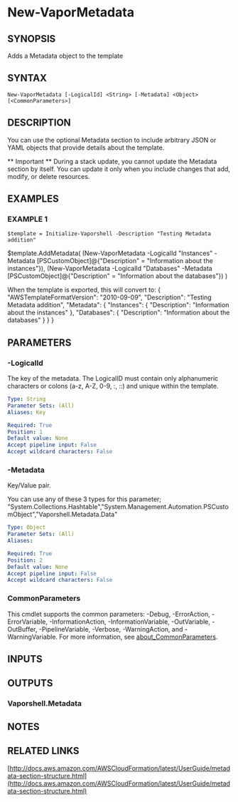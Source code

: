 # New-VaporMetadata

## SYNOPSIS
Adds a Metadata object to the template

## SYNTAX

```
New-VaporMetadata [-LogicalId] <String> [-Metadata] <Object> [<CommonParameters>]
```

## DESCRIPTION
You can use the optional Metadata section to include arbitrary JSON or YAML objects that provide details about the template.

** Important **
    During a stack update, you cannot update the Metadata section by itself.
You can update it only when you include changes that add, modify, or delete resources.

## EXAMPLES

### EXAMPLE 1
```
$template = Initialize-Vaporshell -Description "Testing Metadata addition"
```

$template.AddMetadata(
    (New-VaporMetadata -LogicalId "Instances" -Metadata \[PSCustomObject\]@{"Description" = "Information about the instances"}),
    (New-VaporMetadata -LogicalId "Databases" -Metadata \[PSCustomObject\]@{"Description" = "Information about the databases"})
)

When the template is exported, this will convert to:
    {
        "AWSTemplateFormatVersion":  "2010-09-09",
        "Description":  "Testing Metadata addition",
        "Metadata":  {
            "Instances":  {
                "Description":  "Information about the instances"
            },
            "Databases":  {
                "Description":  "Information about the databases"
            }
        }
    }

## PARAMETERS

### -LogicalId
The key of the metadata.
The LogicalID must contain only alphanumeric characters or colons (a-z, A-Z, 0-9, :, ::) and unique within the template.

```yaml
Type: String
Parameter Sets: (All)
Aliases: Key

Required: True
Position: 1
Default value: None
Accept pipeline input: False
Accept wildcard characters: False
```

### -Metadata
Key/Value pair.

You can use any of these 3 types for this parameter; "System.Collections.Hashtable","System.Management.Automation.PSCustomObject","Vaporshell.Metadata.Data"

```yaml
Type: Object
Parameter Sets: (All)
Aliases:

Required: True
Position: 2
Default value: None
Accept pipeline input: False
Accept wildcard characters: False
```

### CommonParameters
This cmdlet supports the common parameters: -Debug, -ErrorAction, -ErrorVariable, -InformationAction, -InformationVariable, -OutVariable, -OutBuffer, -PipelineVariable, -Verbose, -WarningAction, and -WarningVariable. For more information, see [about_CommonParameters](http://go.microsoft.com/fwlink/?LinkID=113216).

## INPUTS

## OUTPUTS

### Vaporshell.Metadata
## NOTES

## RELATED LINKS

[http://docs.aws.amazon.com/AWSCloudFormation/latest/UserGuide/metadata-section-structure.html](http://docs.aws.amazon.com/AWSCloudFormation/latest/UserGuide/metadata-section-structure.html)

